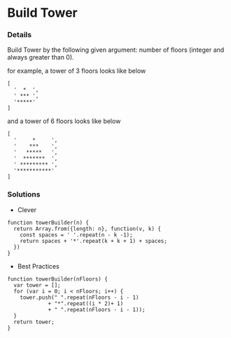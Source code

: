 # Build Tower

### Details

Build Tower by the following given argument:
number of floors (integer and always greater than 0).

for example, a tower of 3 floors looks like below
```
[
  '  *  ', 
  ' *** ', 
  '*****'
]
```

and a tower of 6 floors looks like below
```
[
  '     *     ', 
  '    ***    ', 
  '   *****   ', 
  '  *******  ', 
  ' ********* ', 
  '***********'
]
```


### Solutions

* Clever

```
function towerBuilder(n) {
  return Array.from({length: n}, function(v, k) {
    const spaces = ' '.repeat(n - k -1);
    return spaces + '*'.repeat(k + k + 1) + spaces;
  })
}
```

* Best Practices

```
function towerBuilder(nFloors) {
  var tower = [];
  for (var i = 0; i < nFloors; i++) {
    tower.push(" ".repeat(nFloors - i - 1)
             + "*".repeat((i * 2)+ 1)
             + " ".repeat(nFloors - i - 1));
  }
  return tower;
}
```
